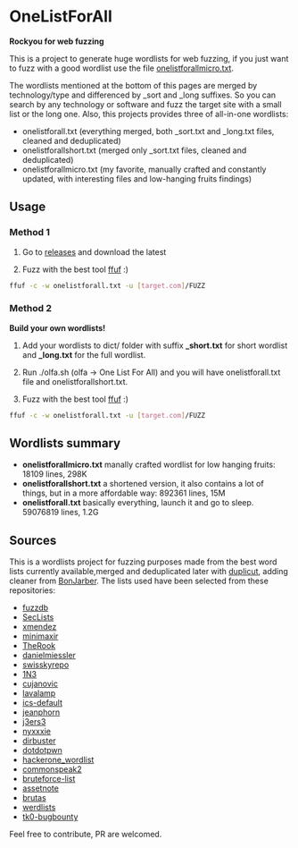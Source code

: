 # OneListForAll
**Rockyou for web fuzzing**

This is a project to generate huge wordlists for web fuzzing, if you just want to fuzz with a good wordlist use the file [onelistforallmicro.txt](https://github.com/six2dez/OneListForAll/blob/main/onelistforallmicro.txt).

The wordlists mentioned at the bottom of this pages are merged by technology/type and differenced by _sort and _long suffixes. So you can search by any technology or software and fuzz the target site with a small list or the long one. Also, this projects provides three of all-in-one wordlists:

- onelistforall.txt (everything merged, both _sort.txt and _long.txt files, cleaned and deduplicated)
- onelistforallshort.txt (merged only _sort.txt files, cleaned and deduplicated)
- onelistforallmicro.txt (my favorite, manually crafted and constantly updated, with interesting files and low-hanging fruits findings)

## Usage

### Method 1

1. Go to [releases](https://github.com/six2dez/OneListForAll/releases) and download the latest

2. Fuzz with the best tool [ffuf](https://github.com/ffuf/ffuf) :)
```bash
ffuf -c -w onelistforall.txt -u [target.com]/FUZZ
```

### Method 2

**Build your own wordlists!**

1. Add your wordlists to dict/ folder with suffix **_short.txt** for short wordlist and **_long.txt** for the full wordlist.

2. Run ./olfa.sh (olfa -> One List For All) and you will have onelistforall.txt file and onelistforallshort.txt.

3. Fuzz with the best tool [ffuf](https://github.com/ffuf/ffuf) :)
```bash
ffuf -c -w onelistforall.txt -u [target.com]/FUZZ
```

## Wordlists summary

- **onelistforallmicro.txt** manally crafted wordlist for low hanging fruits: 18109 lines, 298K
- **onelistforallshort.txt** a shortened version, it also contains a lot of things, but in a more affordable way: 892361 lines, 15M
- **onelistforall.txt** basically everything, launch it and go to sleep. 59076819 lines, 1.2G

## Sources

This is a wordlists project for fuzzing purposes made from the best word lists currently available,merged and deduplicated later with [duplicut](https://github.com/nil0x42/duplicut), adding cleaner from [BonJarber](https://github.com/BonJarber/SecUtils/tree/master/clean_wordlist). The lists used have been selected from these repositories:

- [fuzzdb](https://github.com/fuzzdb-project/fuzzdb)
- [SecLists](https://github.com/danielmiessler/SecLists)
- [xmendez](https://github.com/xmendez/wfuzz)
- [minimaxir](https://github.com/minimaxir/big-list-of-naughty-strings)
- [TheRook](https://github.com/TheRook/subbrute)
- [danielmiessler](https://github.com/danielmiessler]/RobotsDisallowed)
- [swisskyrepo](https://github.com/swisskyrepo/PayloadsAllTheThings)
- [1N3](https://github.com/1N3/IntruderPayloads)
- [cujanovic](https://github.com/cujanovic)
- [lavalamp](https://github.com/lavalamp-/password-lists)
- [ics-default](https://github.com/arnaudsoullie/ics-default-passwords)
- [jeanphorn](https://github.com/jeanphorn/wordlist)
- [j3ers3](https://github.com/j3ers3/PassList)
- [nyxxxie](https://github.com/nyxxxie/awesome-default-passwords)
- [dirbuster](https://www.owasp.org/index.php/DirBuster)
- [dotdotpwn](https://github.com/wireghoul/dotdotpwn)
- [hackerone_wordlist](https://github.com/xyele/hackerone_wordlist)
- [commonspeak2](https://github.com/assetnote/commonspeak2-wordlists)
- [bruteforce-list](https://github.com/random-robbie/bruteforce-lists)
- [assetnote](https://wordlists.assetnote.io/)
- [brutas](https://github.com/tasooshi/brutas)
- [werdlists](https://github.com/decal/werdlists)
- [tk0-bugbounty](https://github.com/tomikoski/tk0-bugbounty)

Feel free to contribute, PR are welcomed.

